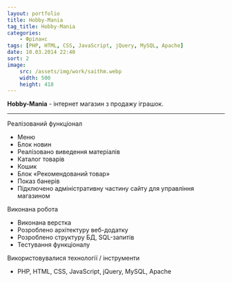 ```yaml
---
layout: portfolio
title: Hobby-Mania
tag_title: Hobby-Mania
categories:
    - Фріланс
tags: [PHP, HTML, CSS, JavaScript, jQuery, MySQL, Apache]
date: 10.03.2014 22:40
sort: 2
image: 
    src: /assets/img/work/saithm.webp 
    width: 500
    height: 418
---
```


**Hobby-Mania** - інтернет магазин з продажу іграшок.

---

Реалізований функціонал

* Меню
* Блок новин
* Реалізовано виведення матеріалів
* Каталог товарів
* Кошик
* Блок &laquo;Рекомендований товар&raquo;
* Показ банерів
* Підключено адміністративну частину сайту для управління магазином

Виконана робота

* Виконана верстка
* Розроблено архітектуру веб-додатку
* Розроблено структуру БД, SQL-запитів
* Тестування функціоналу

Використовувалися технології / інструменти

* PHP, HTML, CSS, JavaScript, jQuery, MySQL, Apache
